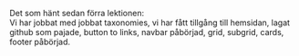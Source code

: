Det som hänt sedan förra lektionen: <br>
Vi har jobbat med jobbat taxonomies, vi har fått tillgång till hemsidan, lagat github som pajade, button to links, navbar påbörjad, grid, subgrid, cards, footer påbörjad. 
